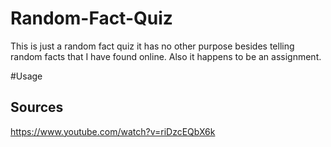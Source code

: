 # Random-Fact-Quiz

This is just a random fact quiz it has no other purpose besides telling random facts that I have found online.
Also it happens to be an assignment.

#Usage






## Sources

https://www.youtube.com/watch?v=riDzcEQbX6k
